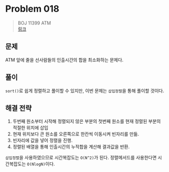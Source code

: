 # Problem 018

> BOJ 11399 ATM
> <br/>
> [링크](https://www.acmicpc.net/problem/11399)

## 문제

ATM 앞에 줄을 선사람들의 인출시간의 합을 최소화하는 문제다.

## 풀이

`sort()`로 쉽게 정렬하고 풀이할 수 있지만, 이번 문제는 `삽입정렬`을 통해 풀이할 것이다.

## 해결 전략

1. 두번째 원소부터 시작해 정렬되지 않은 부분의 첫번째 원소를 현재 정렬된 부분의 적절한 위치에 삽입
2. 현재 위치보다 큰 원소를 오른쪽으로 한칸씩 이동시켜 빈자리를 만듦.
3. 빈자리에 값을 넣어 정렬을 진행.
4. 정렬된 배열을 통해 인출시간의 누적합을 계산해 결과값을 반환.

`삽입정렬`을 사용하였으므로 시간복잡도는 `O(N^2)`가 된다. 정렬메서드를 사용한다면 시간복잡도는 `O(NlogN)`이다.